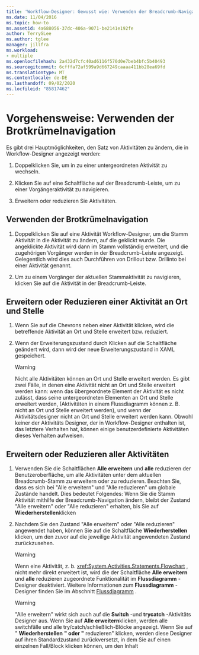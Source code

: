 ```yaml
---
title: 'Workflow-Designer: Gewusst wie: Verwenden der Breadcrumb-Navigation'
ms.date: 11/04/2016
ms.topic: how-to
ms.assetid: 4a688056-37dc-406a-9071-be2141e192fe
author: TerryGLee
ms.author: tglee
manager: jillfra
ms.workload:
- multiple
ms.openlocfilehash: 2a432d7cfc40ad6116f570d0e7beb4bfc5b40493
ms.sourcegitcommit: 6cfffa72af599a9d667249caaaa411bb28ea69fd
ms.translationtype: MT
ms.contentlocale: de-DE
ms.lasthandoff: 09/02/2020
ms.locfileid: "85817462"
---
```

# <a name="how-to-use-breadcrumb-navigation"></a>Vorgehensweise: Verwenden der Brotkrümelnavigation

Es gibt drei Hauptmöglichkeiten, den Satz von Aktivitäten zu ändern, die in Workflow-Designer angezeigt werden:

1. Doppelklicken Sie, um in zu einer untergeordneten Aktivität zu wechseln.

2. Klicken Sie auf eine Schaltfläche auf der Breadcrumb-Leiste, um zu einer Vorgängeraktivität zu navigieren.

3. Erweitern oder reduzieren Sie Aktivitäten.

## <a name="using-breadcrumb-navigation"></a>Verwenden der Brotkrümelnavigation

1. Doppelklicken Sie auf eine Aktivität Workflow-Designer, um die Stamm Aktivität in die Aktivität zu ändern, auf die geklickt wurde. Die angeklickte Aktivität wird dann im Stamm vollständig erweitert, und die zugehörigen Vorgänger werden in der Breadcrumb-Leiste angezeigt. Gelegentlich wird dies auch Durchführen von Drillout bzw. Drillinto bei einer Aktivität genannt.

2. Um zu einem Vorgänger der aktuellen Stammaktivität zu navigieren, klicken Sie auf die Aktivität in der Breadcrumb-Leiste.

## <a name="expanding-or-collapsing-an-activity-in-place"></a>Erweitern oder Reduzieren einer Aktivität an Ort und Stelle

1. Wenn Sie auf die Chevrons neben einer Aktivität klicken, wird die betreffende Aktivität an Ort und Stelle erweitert bzw. reduziert.

2. Wenn der Erweiterungszustand durch Klicken auf die Schaltfläche geändert wird, dann wird der neue Erweiterungszustand in XAML gespeichert.

    > [!WARNING]
    > Nicht alle Aktivitäten können an Ort und Stelle erweitert werden. Es gibt zwei Fälle, in denen eine Aktivität nicht an Ort und Stelle erweitert werden kann: wenn das übergeordnete Element der Aktivität es nicht zulässt, dass seine untergeordneten Elementen an Ort und Stelle erweitert werden, (Aktivitäten in einem Flussdiagramm können z. B. nicht an Ort und Stelle erweitert werden), und wenn der Aktivitätsdesigner nicht an Ort und Stelle erweitert werden kann. Obwohl keiner der Aktivitäts Designer, der in Workflow-Designer enthalten ist, das letztere Verhalten hat, können einige benutzerdefinierte Aktivitäten dieses Verhalten aufweisen.

## <a name="expanding-all-or-collapsing-all-activities"></a>Erweitern oder Reduzieren aller Aktivitäten

1. Verwenden Sie die Schaltflächen **Alle erweitern** und **alle** reduzieren der Benutzeroberfläche, um alle Aktivitäten unter dem aktuellen Breadcrumb-Stamm zu erweitern oder zu reduzieren. Beachten Sie, dass es sich bei "Alle erweitern" und "Alle reduzieren" um globale Zustände handelt. Dies bedeutet Folgendes: Wenn Sie die Stamm Aktivität mithilfe der Breadcrumb-Navigation ändern, bleibt der Zustand "Alle erweitern" oder "Alle reduzieren" erhalten, bis Sie auf **Wiederherstellen**klicken

2. Nachdem Sie den Zustand "Alle erweitern" oder "Alle reduzieren" angewendet haben, können Sie auf die Schaltfläche **Wiederherstellen** klicken, um den zuvor auf die jeweilige Aktivität angewendeten Zustand zurückzusehen.

    > [!WARNING]
    > Wenn eine Aktivität, z. b. <xref:System.Activities.Statements.Flowchart> , nicht mehr direkt erweitert ist, wird die der Schaltfläche **Alle erweitern** und **alle** reduzieren zugeordnete Funktionalität im **Flussdiagramm** -Designer deaktiviert. Weitere Informationen zum **Flussdiagramm** -Designer finden Sie im Abschnitt [Flussdiagramm](../workflow-designer/flowchart-activity-designer.md) .

    > [!WARNING]
    > "Alle erweitern" wirkt sich auch auf die **Switch** -und **trycatch** -Aktivitäts Designer aus. Wenn Sie auf **Alle erweitern**klicken, werden alle switchfälle und alle try/catch/schließlich-Blöcke angezeigt. Wenn Sie auf " **Wiederherstellen** **" oder "** reduzieren" klicken, werden diese Designer auf ihren Standardzustand zurückversetzt, in dem Sie auf einen einzelnen Fall/Block klicken können, um den Inhalt
